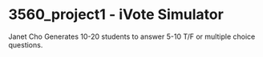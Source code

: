 # 3560_project1 - iVote Simulator

Janet Cho
Generates 10-20 students to answer 5-10 T/F or multiple choice questions.
